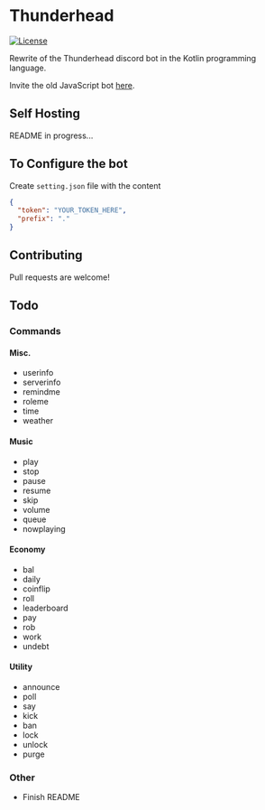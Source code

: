# Thunderhead


[![License](https://img.shields.io/badge/license-GPLv3-brightgreen.svg)](https://github.com/humboldt123/thunderhead/blob/main/LICENSE)

Rewrite of the Thunderhead discord bot in the Kotlin programming language.

Invite the old JavaScript bot [here](https://discord.com/oauth2/authorize?client_id=629799045954797609&scope=bot&permissions=8).

## Self Hosting

README in progress...

## To Configure the bot
Create `setting.json` file with the content
```json
{
  "token": "YOUR_TOKEN_HERE",
  "prefix": "."
}
```

## Contributing
Pull requests are welcome!

## Todo
### Commands
#### Misc.
- userinfo
- serverinfo 
- remindme
- roleme
- time
- weather
#### Music
- play
- stop
- pause
- resume
- skip
- volume
- queue
- nowplaying
#### Economy
- bal
- daily
- coinflip
- roll
- leaderboard
- pay
- rob
- work
- undebt
#### Utility
- announce
- poll
- say
- kick
- ban
- lock
- unlock
- purge
### Other
- Finish README